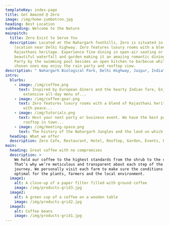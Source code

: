 ```yaml
---
templateKey: index-page
title: Get Amazed @ Zero
image: /img/home-jumbotron.jpg
heading: Best Location
subheading: Welcome to the Nature
mainpitch:
  title: Zero Exist to Serve You
  description: Located at the Nahargarh foothills, Zero is situated in the prime
    location near Delhi highway. Zero features luxury rooms with a blend of
    Rajasthani heritage. Experience fine dining in open-air seating or by the
    beautiful waterfall and garden making it an amazing romantic dining place.
    Party by the swimming pool besides an open kitchen to barbecue while your
    chosen ones may enjoy the rain party and rooftop view.
description: " Nahargarh Biological Park, Delhi Highway, Jaipur, India"
intro:
  blurbs:
    - image: /img/coffee.png
      text: Inspired by European diners and the hearty Indian fare, Enjoy the
        extensive all-day menu of...
    - image: /img/coffee-gear.png
      text: Zero features luxury rooms with a blend of Rajasthani heritage and comfort
        with peace...
    - image: /img/tutorials.png
      text: Host your next party or business event. We have the best pool deck and
        rooftop in town...
    - image: /img/meeting-space.png
      text: The history of the Nahargarh Jungles and the land on which it stands is...
  heading: What we offer
  description: Zero Cafe, Restaurant, Hotel, Rooftop, Garden, Events, Pool Party
main:
  heading: Great coffee with no compromises
  description: >
    We hold our coffee to the highest standards from the shrub to the cup.
    That’s why we’re meticulous and transparent about each step of the coffee’s
    journey. We personally visit each farm to make sure the conditions are
    optimal for the plants, farmers and the local environment.
  image1:
    alt: A close-up of a paper filter filled with ground coffee
    image: /img/products-grid3.jpg
  image2:
    alt: A green cup of a coffee on a wooden table
    image: /img/products-grid2.jpg
  image3:
    alt: Coffee beans
    image: /img/products-grid1.jpg
---
```

